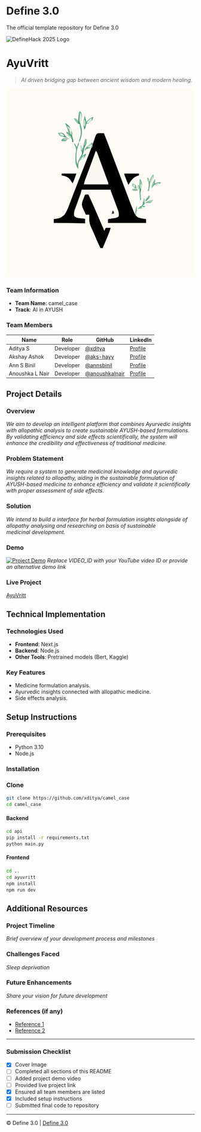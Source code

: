 # Define 3.0

The official template repository for Define 3.0

![DefineHack 2025 Logo](https://github.com/user-attachments/assets/8173bc16-418e-4912-b500-c6427e4ba4b6)

# AyuVritt

> _AI driven bridging gap between ancient wisdom and modern healing._

![Cover Image](./ayuvritt/public/icon.svg)

### Team Information

- **Team Name**: camel_case
- **Track**: AI in AYUSH

### Team Members

| Name            | Role      | GitHub                                             | LinkedIn                                                     |
| --------------- | --------- | -------------------------------------------------- | ------------------------------------------------------------ |
| Aditya S        | Developer | [@xditya](https://github.com/xditya)               | [Profile](https://linkedin.com/in/xditya)                    |
| Akshay Ashok    | Developer | [@aks-hayy](https://github.com/aks-hayy)           | [Profile](https://linkedin.com/in/akshay-ashok-26844224a)    |
| Ann S Binil     | Developer | [@annsbinil](https://github.com/annsbinil)         | [Profile](https://linkedin.com/in/annsbinil)                 |
| Anoushka L Nair | Developer | [@anoushkalnair](https://github.com/anoushkalnair) | [Profile](https://linkedin.com/in/anoushka-l-nair-331b73239) |

## Project Details

### Overview

_We aim to develop an intelligent platform that combines Ayurvedic insights with allopathic analysis to create sustainable AYUSH-based formulations. By validating efficiency and side effects scientifically, the system will enhance the credibility and effectiveness of traditional medicine._

### Problem Statement

_We require a system to generate medicinal knowledge and ayurvedic insights related to allopathy, aiding in the sustainable formulation of AYUSH-based medicine to enhance efficiency and validate it scientifically with proper assessment of side effects._

### Solution

_We intend to build a interface for herbal formulation insights alongside of allopathy analysing and researching on basis of sustainable medicinal development._

### Demo

[![Project Demo](https://img.youtube.com/vi/VIDEO_ID/0.jpg)](https://www.youtube.com/watch?v=dQw4w9WgXcQ)
_Replace VIDEO_ID with your YouTube video ID or provide an alternative demo link_

### Live Project

[AyuVritt](https://your-project-url.com)

## Technical Implementation

### Technologies Used

- **Frontend**: Next.js
- **Backend**: Node.js
- **Other Tools**: Pretrained models (Bert, Kaggle)

### Key Features

- Medicine formulation analysis.
- Ayurvedic insights connected with allopathic medicine.
- Side effects analysis.

## Setup Instructions

### Prerequisites

- Python 3.10
- Node.js

### Installation

### Clone

```bash
git clone https://github.com/xditya/camel_case
cd camel_case
```

#### Backend

```bash
cd api
pip install -r requirements.txt
python main.py
```

#### Frontend

```bash
cd ..
cd ayuvritt
npm install
npm run dev
```

## Additional Resources

### Project Timeline

_Brief overview of your development process and milestones_

### Challenges Faced

_Sleep deprivation_

### Future Enhancements

_Share your vision for future development_

### References (if any)

- [Reference 1](link)
- [Reference 2](link)

---

### Submission Checklist

- [x] Cover Image
- [ ] Completed all sections of this README
- [ ] Added project demo video
- [ ] Provided live project link
- [x] Ensured all team members are listed
- [x] Included setup instructions
- [ ] Submitted final code to repository

---

© Define 3.0 | [Define 3.0](https://www.define3.xyz/)
